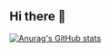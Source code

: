 ## Hi there 👋
[![Anurag's GitHub stats](https://github-readme-stats.vercel.app/api?username=Luksdev&show_icons=true&theme=radical)](https://github.com/anuraghazra/github-readme-stats)


<!--
**Lukssdev/Lukssdev** is a ✨ _special_ ✨ repository because its `README.md` (this file) appears on your GitHub profile.

Here are some ideas to get you started:

- 🔭 I’m currently working on ...
- 🌱 I’m currently learning ...
- 👯 I’m looking to collaborate on ...
- 🤔 I’m looking for help with ...
- 💬 Ask me about ...
- 📫 How to reach me: ...
- 😄 Pronouns: ...
- ⚡ Fun fact: ...
-->
